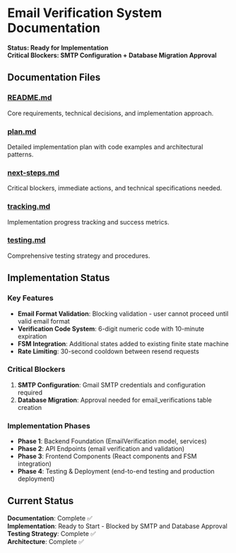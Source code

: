 # Email Verification System Documentation

**Status: Ready for Implementation**  
**Critical Blockers: SMTP Configuration + Database Migration Approval**

## Documentation Files

### [README.md](./README.md)
Core requirements, technical decisions, and implementation approach.

### [plan.md](./plan.md)
Detailed implementation plan with code examples and architectural patterns.

### [next-steps.md](./next-steps.md)
Critical blockers, immediate actions, and technical specifications needed.

### [tracking.md](./tracking.md)
Implementation progress tracking and success metrics.

### [testing.md](./testing.md)
Comprehensive testing strategy and procedures.

## Implementation Status

### Key Features
- **Email Format Validation**: Blocking validation - user cannot proceed until valid email format
- **Verification Code System**: 6-digit numeric code with 10-minute expiration
- **FSM Integration**: Additional states added to existing finite state machine
- **Rate Limiting**: 30-second cooldown between resend requests

### Critical Blockers
1. **SMTP Configuration**: Gmail SMTP credentials and configuration required
2. **Database Migration**: Approval needed for email_verifications table creation

### Implementation Phases
- **Phase 1**: Backend Foundation (EmailVerification model, services)
- **Phase 2**: API Endpoints (email verification and validation)
- **Phase 3**: Frontend Components (React components and FSM integration)
- **Phase 4**: Testing & Deployment (end-to-end testing and production deployment)

## Current Status

**Documentation**: Complete ✅  
**Implementation**: Ready to Start - Blocked by SMTP and Database Approval  
**Testing Strategy**: Complete ✅  
**Architecture**: Complete ✅
